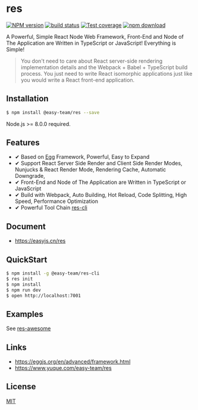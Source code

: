 # res

[![NPM version][npm-image]][npm-url]
[![build status][travis-image]][travis-url]
[![Test coverage][codecov-image]][codecov-url]
[![npm download][download-image]][download-url]

[npm-image]: https://img.shields.io/npm/v/@easy-team/res.svg?style=flat-square
[npm-url]: https://npmjs.org/package/res
[travis-image]: https://img.shields.io/travis/easy-team/res.svg?style=flat-square
[travis-url]: https://travis-ci.org/easy-team/res
[codecov-image]: https://img.shields.io/codecov/c/github/easy-team/res.svg?style=flat-square
[codecov-url]: https://codecov.io/github/easy-team/res?branch=master
[download-image]: https://img.shields.io/npm/dm/@easy-team/res.svg?style=flat-square
[download-url]: https://npmjs.org/package/@easy-team/res


A Powerful, Simple React Node Web Framework, Front-End and Node of The Application are Written in TypeScript or JavaScript! Everything is Simple!

> You don't need to care about React server-side rendering implementation details and the Webpack + Babel + TypeScript build process. You just need to write React isomorphic applications just like you would write a React front-end application.

## Installation

```bash
$ npm install @easy-team/res --save
```

Node.js >= 8.0.0 required.

## Features

- ✔︎ Based on [Egg](https://eggjs.org/en/intro/index.html) Framework, Powerful, Easy to Expand
- ✔︎ Support React Server Side Render and Client Side Render Modes, Nunjucks & React Render Mode, Rendering Cache, Automatic Downgrade, 
- ✔︎ Front-End and Node of The Application are Written in TypeScript or JavaScript
- ✔︎ Build with Webpack, Auto Building, Hot Reload, Code Splitting, High Speed, Performance Optimization
- ✔︎ Powerful Tool Chain [res-cli](https://github.com/easy-team/res-cli)

## Document

- https://easyjs.cn/res

## QuickStart

```bash
$ npm install -g @easy-team/res-cli
$ res init
$ npm install
$ npm run dev
$ open http://localhost:7001
```

## Examples

See [res-awesome](https://github.com/easy-team/res-awesome)

## Links

- https://eggjs.org/en/advanced/framework.html
- https://www.yuque.com/easy-team/res

## License

[MIT](LICENSE)
